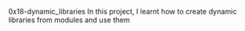 0x18-dynamic_libraries
In this project, I learnt how to create dynamic libraries from modules and use them